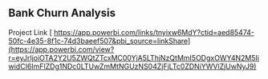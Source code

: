 ## Bank Churn Analysis
Project Link
[
[https://app.powerbi.com/links/tnyixw6MdY?ctid=aed85474-50fc-4e35-8f1c-74d3baeef507&pbi_source=linkShare](https://app.powerbi.com/view?r=eyJrIjoiOTA2Y2U5ZWQtZTcxMC00YjA5LThjNzQtMmI5ODgxOWY4N2M5IiwidCI6ImFlZDg1NDc0LTUwZmMtNGUzNS04ZjFjLTc0ZDNiYWVlZjUwNyJ9)
](https://app.powerbi.com/view?r=eyJrIjoiOWNmNWJiNzItOTcxYi00NzIxLWE1ZmMtNTc2YmUzN2U3NTE0IiwidCI6ImFlZDg1NDc0LTUwZmMtNGUzNS04ZjFjLTc0ZDNiYWVlZjUwNyJ9)
